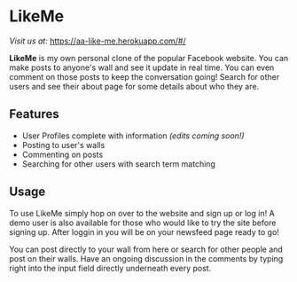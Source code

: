 # LikeMe

*Visit us at:*
https://aa-like-me.herokuapp.com/#/

**LikeMe** is my own personal clone of the popular Facebook website. You can make posts to anyone's wall and see it update in real time. You can even comment on those posts to keep the conversation going! Search for other users and see their about page for some details about who they are. 

## Features
* User Profiles complete with information *(edits coming soon!)*
* Posting to user's walls 
* Commenting on posts
* Searching for other users with search term matching

## Usage
To use LikeMe simply hop on over to the website and sign up or log in! A demo user is also available for those who would like to try the site before signing up. After loggin in you will be on your newsfeed page ready to go!

You can post directly to your wall from here or search for other people and post on their walls. Have an ongoing discussion in the comments by typing right into the input field directly underneath every post.










